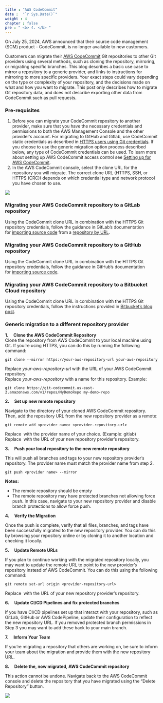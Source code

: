 ```yaml
---
title : "AWS CodeCommit"
date :  "`r Sys.Date()`" 
weight : 4 
chapter : false
pre : " <b> 4. </b> "
---
```


On July 25, 2024, AWS announced that their source code management (SCM) product - CodeCommit, is no longer available to new customers.

Customers can migrate their [AWS CodeCommit](https://docs.aws.amazon.com/codecommit/latest/userguide/getting-started-cc.html) Git repositories to other Git providers using several methods, such as cloning the repository, mirroring, or migrating specific branches. This blog describes a basic use case to mirror a repository to a generic provider, and links to instructions for mirroring to more specific providers. Your exact steps could vary depending on the type or complexity of your repository, and the decisions made on what and how you want to migrate. This post only describes how to migrate Git repository data, and does not describe exporting other data from CodeCommit such as pull requests.

### Pre-requisites

1. Before you can migrate your CodeCommit repository to another provider, make sure that you have the necessary credentials and permissions to both the AWS Management Console and the other provider’s account. For migrating to GitHub and Gitlab, use CodeCommit static credentials as described in [HTTPS users using Git credentials](https://docs.aws.amazon.com/codecommit/latest/userguide/setting-up-gc.html). If you choose to use the generic migration option process described below, any type of CodeCommit credentials can be used. To learn more about setting up AWS CodeCommit access control see [Setting up for AWS CodeCommit](https://docs.aws.amazon.com/codecommit/latest/userguide/setting-up.html).
2. In the AWS CodeCommit console, select the clone URL for the repository you will migrate. The correct clone URL (HTTPS, SSH, or HTTPS (CRC)) depends on which credential type and network protocol you have chosen to use.

![](/images/4/1.png)


### Migrating your AWS CodeCommit repository to a GitLab repository

Using the CodeCommit clone URL in combination with the HTTPS Git repository credentials, follow the guidance in GitLab’s documentation for [importing source code](https://docs.gitlab.com/ee/user/project/import/) from a [repository by URL](https://docs.gitlab.com/ee/user/project/import/repo_by_url.html).

### Migrating your AWS CodeCommit repository to a GitHub repository

Using the CodeCommit clone URL in combination with the HTTPS Git repository credentials, follow the guidance in GitHub’s documentation for [importing source code](https://docs.github.com/en/migrations/importing-source-code/using-github-importer/about-github-importer).

### Migrating your AWS CodeCommit repository to a Bitbucket Cloud repository

Using the CodeCommit clone URL in combination with the HTTPS Git repository credentials, follow the instructions provided in [Bitbucket’s blog post](https://bitbucket.org/blog/migrating-aws-codecommit-to-bitbucket-cloud).

### Generic migration to a different repository provider

**1.     Clone the AWS CodeCommit Repository**  
Clone the repository from AWS CodeCommit to your local machine using Git. If you’re using HTTPS, you can do this by running the following command:

`git clone --mirror https://your-aws-repository-url your-aws-repository`

Replace _your-aws-repository-url_ with the URL of your AWS CodeCommit repository.  
Replace _your-aws-repository_ with a name for this repository. Example:

`git clone https://git-codecommit.us-east-2.amazonaws.com/v1/repos/MyDemoRepo my-demo-repo`

**2.     Set up new remote repository**

Navigate to the directory of your cloned AWS CodeCommit repository. Then, add the repository URL from the new repository provider as a remote:

`git remote add <provider name> <provider-repository-url>`

Replace _<provider name>_ with the provider name of your choice. (Example: gitlab)  
Replace _<provider-repository-url>_ with the URL of your new repository provider’s repository.

**3.     Push your local repository to the new remote repository**

This will push all branches and tags to your new repository provider’s repository. The provider name must match the provider name from step 2.

`git push <provider name> --mirror`

**Notes:**

- The remote repository should be empty
- The remote repository may have protected branches not allowing force push. In this case, navigate to your new repository provider and disable branch protections to allow force push.

**4.     Verify the Migration**

Once the push is complete, verify that all files, branches, and tags have been successfully migrated to the new repository provider. You can do this by browsing your repository online or by cloning it to another location and checking it locally.

**5.     Update Remote URLs**

If you plan to continue working with the migrated repository locally, you may want to update the remote URL to point to the new provider’s repository instead of AWS CodeCommit. You can do this using the following command:

`git remote set-url origin <provider-repository-url>`

Replace _<provider-repository-url>_ with the URL of your new repository provider’s repository.

**6.     Update CI/CD Pipelines and fix protected branches**

If you have CI/CD pipelines set up that interact with your repository, such as GitLab, GitHub or AWS CodePipeline, update their configuration to reflect the new repository URL. If you removed protected branch permissions in Step 3 you may want to add these back to your main branch.

**7.     Inform Your Team**

If you’re migrating a repository that others are working on, be sure to inform your team about the migration and provide them with the new repository URL.

**8.     Delete the, now migrated, AWS CodeCommit repository**

This action cannot be undone. Navigate back to the AWS CodeCommit console and delete the repository that you have migrated using the “Delete Repository” button.

![](/images/4/2.png)

